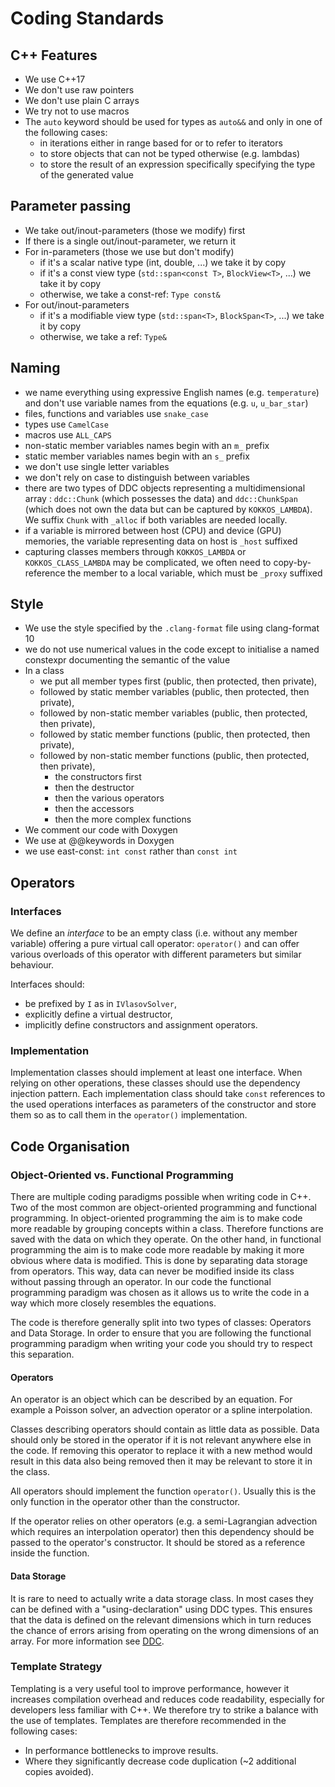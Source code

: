 # Coding Standards

## C++ Features

* We use C++17
* We don't use raw pointers
* We don't use plain C arrays
* We try not to use macros
* The `auto` keyword should be used for types as `auto&&` and only in one of the following cases:
  * in iterations either in range based for or to refer to iterators
  * to store objects that can not be typed otherwise (e.g. lambdas)
  * to store the result of an expression specifically specifying the type of the generated value

## Parameter passing

* We take out/inout-parameters (those we modify) first
* If there is a single out/inout-parameter, we return it
* For in-parameters (those we use but don't modify)
  * if it's a scalar native type (int, double, ...) we take it by copy
  * if it's a const view type (`std::span<const T>`, `BlockView<T>`, ...) we take it by copy
  * otherwise, we take a const-ref: `Type const&`
* For out/inout-parameters
  * if it's a modifiable view type (`std::span<T>`, `BlockSpan<T>`, ...) we take it by copy
  * otherwise, we take a ref: `Type&`

## Naming

* we name everything using expressive English names (e.g. `temperature`) and don't use variable
  names from the equations (e.g. `u`, `u_bar_star`)
* files, functions and variables use `snake_case`
* types use `CamelCase`
* macros use `ALL_CAPS`
* non-static member variables names begin with an `m_` prefix
* static member variables names begin with an `s_` prefix
* we don't use single letter variables
* we don't rely on case to distinguish between variables
* there are two types of DDC objects representing a multidimensional array : `ddc::Chunk` (which possesses the data) and `ddc::ChunkSpan` (which does not own the data but can be captured by `KOKKOS_LAMBDA`). We suffix `Chunk` with `_alloc` if both variables are needed locally.
* if a variable is mirrored between host (CPU) and device (GPU) memories, the variable representing data on host is `_host` suffixed
* capturing classes members through `KOKKOS_LAMBDA` or `KOKKOS_CLASS_LAMBDA` may be complicated, we often need to copy-by-reference the member to a local variable, which must be `_proxy` suffixed

## Style

* We use the style specified by the `.clang-format` file using clang-format 10
* we do not use numerical values in the code except to initialise a named constexpr documenting
  the semantic of the value
* In a class
  * we put all member types first (public, then protected, then private),
  * followed by static member variables (public, then protected, then private),
  * followed by non-static member variables (public, then protected, then private),
  * followed by static member functions (public, then protected, then private),
  * followed by non-static member functions (public, then protected, then private),
    * the constructors first
    * then the destructor
    * then the various operators
    * then the accessors
    * then the more complex functions
* We comment our code with Doxygen
* We use at @@keywords in Doxygen
* we use east-const: `int const` rather than `const int`

## Operators

### Interfaces

We define an *interface* to be an empty class (i.e. without any member
variable) offering a pure virtual call operator: `operator()` and can
offer various overloads of this operator with different parameters but
similar behaviour.

Interfaces should:

* be prefixed by `I` as in `IVlasovSolver`,
* explicitly define a virtual destructor,
* implicitly define constructors and assignment operators.

### Implementation

Implementation classes should implement at least one interface.
When relying on other operations, these classes should use the dependency
injection pattern.
Each implementation class should take `const` references to the used operations
interfaces as parameters of the constructor and store them so as to call them in
the `operator()` implementation.

## Code Organisation

### Object-Oriented vs. Functional Programming

There are multiple coding paradigms possible when writing code in C++. Two of the most common are object-oriented programming and functional programming. In object-oriented programming the aim is to make code more readable by grouping concepts within a class. Therefore functions are saved with the data on which they operate. On the other hand, in functional programming the aim is to make code more readable by making it more obvious where data is modified. This is done by separating data storage from operators. This way, data can never be modified inside its class without passing through an operator. In our code the functional programming paradigm was chosen as it allows us to write the code in a way which more closely resembles the equations.

The code is therefore generally split into two types of classes: Operators and Data Storage.
In order to ensure that you are following the functional programming paradigm when writing your code you should try to respect this separation.

#### Operators

An operator is an object which can be described by an equation. For example a Poisson solver, an advection operator or a spline interpolation.

Classes describing operators should contain as little data as possible. Data should only be stored in the operator if it is not relevant anywhere else in the code. If removing this operator to replace it with a new method would result in this data also being removed then it may be relevant to store it in the class.

All operators should implement the function `operator()`. Usually this is the only function in the operator other than the constructor.

If the operator relies on other operators (e.g. a semi-Lagrangian advection which requires an interpolation operator) then this dependency should be passed to the operator's constructor. It should be stored as a reference inside the function.

#### Data Storage

It is rare to need to actually write a data storage class. In most cases they can be defined with a "using-declaration" using DDC types. This ensures that the data is defined on the relevant dimensions which in turn reduces the chance of errors arising from operating on the wrong dimensions of an array. For more information see [DDC](https://github.com/Maison-de-la-Simulation/ddchttps://github.com/Maison-de-la-Simulation/ddc).

### Template Strategy

Templating is a very useful tool to improve performance, however it increases compilation overhead and reduces code readability, especially for developers less familiar with C++. We therefore try to strike a balance with the use of templates. Templates are therefore recommended in the following cases:

* In performance bottlenecks to improve results.
* Where they significantly decrease code duplication (~2 additional copies avoided).
